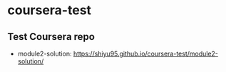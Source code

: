 # coursera-test
## Test Coursera repo
* module2-solution: https://shiyu95.github.io/coursera-test/module2-solution/ 
